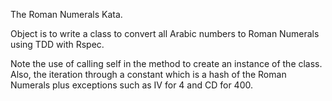 The Roman Numerals Kata.

Object is to write a class to convert all Arabic numbers to 
Roman Numerals using TDD with Rspec. 

Note the use of calling self in the method to create an 
instance of the class. Also, the iteration through a constant which is a hash of the Roman Numerals plus exceptions such
as IV for 4 and CD for 400. 

